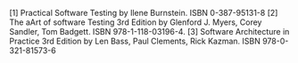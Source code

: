 [1] Practical Software Testing by Ilene Burnstein. ISBN 0-387-95131-8
[2] The aArt of software Testing 3rd Edition by Glenford J. Myers, Corey Sandler, Tom Badgett. ISBN 978-1-118-03196-4.
[3] Software Architecture in Practice 3rd Edition by Len Bass, Paul Clements, Rick Kazman. ISBN 978-0-321-81573-6